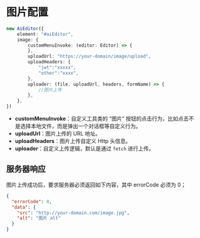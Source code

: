# 图片配置


```typescript
new AiEditor({
    element: "#aiEditor",
    image: {
        customMenuInvoke: (editor: Editor) => {
        },
        uploadUrl: "https://your-domain/image/upload",
        uploadHeaders: {
            "jwt":"xxxxx",
            "other":"xxxx",
        },
        uploader: (file, uploadUrl, headers, formName) => {
            //图片上传
        },
    },
})
```


- **customMenuInvoke**：自定义工具类的 “图片” 按钮的点击行为，比如点击不是选择本地文件，而是弹出一个对话框等自定义行为。
- **uploadUrl**：图片上传的 URL 地址。
- **uploadHeaders**：图片上传自定义 Http 头信息。
- **uploader**：自定义上传逻辑，默认是通过 `fetch` 进行上传。


## 服务器响应

图片上传成功后，要求服务器必须返回如下内容，其中 errorCode 必须为 0；

```json
{
  "errorCode": 0,
  "data": {
    "src": "http://your-domain.com/image.jpg",
    "alt": "图片 alt"
  }
}
```
